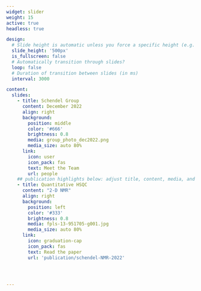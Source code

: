 ```yaml
---
widget: slider
weight: 15
active: true
headless: true

design:
  # Slide height is automatic unless you force a specific height (e.g. '400px')
  slide_height: '500px'
  is_fullscreen: false
  # Automatically transition through slides?
  loop: false
  # Duration of transition between slides (in ms)
  interval: 3000

content:
  slides:
    - title: Schendel Group
      content: December 2022
      align: right
      background:
        position: middle
        color: '#666'
        brightness: 0.8
        media: group_photo_dec2022.png
        media_size: auto 80%
      link:
        icon: user
        icon_pack: fas
        text: Meet the Team
        url: people
    ## publication highlights below: adjust title, content, media, and url fields
    - title: Quantitative HSQC 
      content: "2-D NMR"
      align: right
      background:
        position: left
        color: '#333'
        brightness: 0.8
        media: fpls-13-951705-g001.jpg
        media_size: auto 80%
      link:
        icon: graduation-cap
        icon_pack: fas
        text: Read the paper
        url: 'publication/schendel-NMR-2022'

    


---
```

